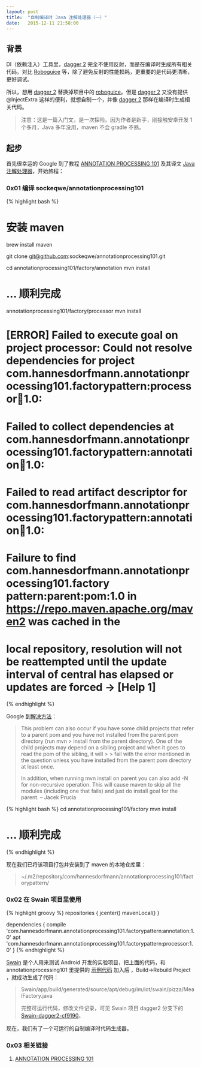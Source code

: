 ```yaml
---
layout: post
title:  "自制编译时 Java 注解处理器（一）"
date:   2015-12-11 21:58:00
---
```


## 背景

DI（依赖注入）工具里，[dagger 2] 完全不使用反射，而是在编译时生成所有相关代码。对比 [Roboguice] 等，除了避免反射的性能损耗，更重要的是代码更清晰，更好调试。

所以，想用 [dagger 2] 替换掉项目中的 [roboguice]。但是 [dagger 2] 又没有提供 @InjectExtra 这样的便利，就想自制一个，并像 [dagger 2] 那样在编译时生成相关代码。

> 注意：这是一篇入门文，是一次探险。因为作者是新手，刚接触安卓开发 1 个多月，Java 多年没用，maven 不会 gradle 不熟。

## 起步

首先很幸运的 Google 到了教程 [ANNOTATION PROCESSING 101] 及其译文 [Java注解处理器]，开始旅程：

### 0x01 编译 sockeqwe/annotationprocessing101

{% highlight bash %}
# 安装 maven
brew install maven

git clone git@github.com:sockeqwe/annotationprocessing101.git

cd annotationprocessing101/factory/annotation
mvn install
# ... 顺利完成

annotationprocessing101/factory/processor
mvn install
# [ERROR] Failed to execute goal on project processor: Could not resolve dependencies for project com.hannesdorfmann.annotationprocessing101.factorypattern:processor:jar:1.0:
# Failed to collect dependencies at com.hannesdorfmann.annotationprocessing101.factorypattern:annotation:jar:1.0:
# Failed to read artifact descriptor for com.hannesdorfmann.annotationprocessing101.factorypattern:annotation:jar:1.0:
# Failure to find com.hannesdorfmann.annotationprocessing101.factory pattern:parent:pom:1.0 in https://repo.maven.apache.org/maven2 was cached in the
# local repository, resolution will not be reattempted until the update interval of central has elapsed or updates are forced -> [Help 1]
{% endhighlight %}

Google 到[解决方法](http://stackoverflow.com/questions/6642146/maven-failed-to-read-artifact-descriptor)：

> This problem can also occur if you have some child projects that refer to a parent pom and you have not installed from the parent pom directory (run mvn > install from the parent directory). One of the child projects may depend on a sibling project and when it goes to read the pom of the sibling, it will > > fail with the error mentioned in the question unless you have installed from the parent pom directory at least once.
>
> In addition, when running mvn install on parent you can also add -N for non-recursive operation. This will cause maven to skip all the modules (including one that fails) and just do install goal for the parent. – Jacek Prucia

{% highlight bash %}
cd annotationprocessing101/factory
mvn install
# ... 顺利完成
{% endhighlight %}

现在我们已将该项目打包并安装到了 maven 的本地仓库里：

> ~/.m2/repository/com/hannesdorfmann/annotationprocessing101/factorypattern/

### 0x02 在 Swain 项目里使用

{% highlight groovy %}
repositories {
    jcenter()
    mavenLocal()
}

dependencies {
    compile 'com.hannesdorfmann.annotationprocessing101.factorypattern:annotation:1.0'
    apt 'com.hannesdorfmann.annotationprocessing101.factorypattern:processor:1.0'
}
{% endhighlight %}

[Swain] 是个人用来测试 Android 开发的实验项目，把上面的代码，和 annotationprocessing101 里提供的 [示例代码](https://github.com/sockeqwe/annotationprocessing101/tree/master/factory-sample/pizzastore) 加入后 ，Build->Rebuild Project ，就成功生成了代码：

> Swain/app/build/generated/source/apt/debug/im/lot/swain/pizza/MealFactory.java
>
> 完整可运行代码，修改文件记录，可见 Swain 项目 dagger2 分支下的 [Swain-dagger2-cf9190]。

现在，我们有了一个可运行的自制编译时代码生成器。

### 0x03 相关链接

1. [ANNOTATION PROCESSING 101]

[ANNOTATION PROCESSING 101]: http://hannesdorfmann.com/annotation-processing/annotationprocessing101/
[Java注解处理器]: http://www.race604.com/annotation-processing/
[dagger 2]: https://github.com/google/dagger
[roboguice]: https://github.com/roboguice/roboguice
[Swain]: https://github.com/lotreal/Swain
[Swain-dagger2-cf9190]: https://github.com/lotreal/Swain/commit/cf919091a7ceed27dd12564e285a001bec0a02e2
